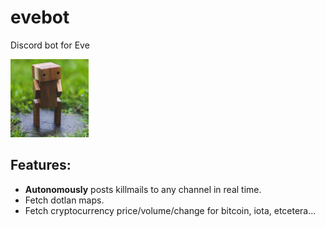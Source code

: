 # evebot
Discord bot for Eve

![logo](https://github.com/admica/evebot/blob/master/images/logo.jpg)

## Features:
* **Autonomously** posts killmails to any channel in real time.
* Fetch dotlan maps.
* Fetch cryptocurrency price/volume/change for bitcoin, iota, etcetera...

